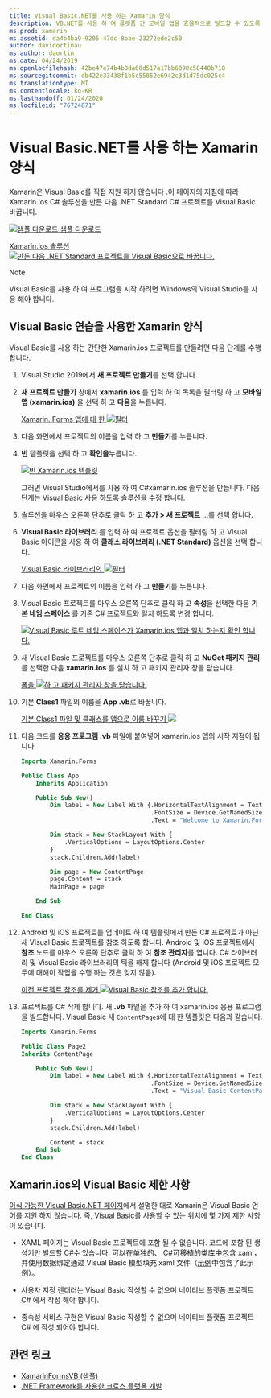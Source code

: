 ```yaml
---
title: Visual Basic.NET를 사용 하는 Xamarin 양식
description: VB.NET를 사용 하 여 플랫폼 간 모바일 앱을 효율적으로 빌드할 수 있도록 하는 주 어셈블리에 대 한 Visual Basic를 사용 하도록 Xamarin Forms 프로젝트 템플릿을 수정할 수 있습니다.
ms.prod: xamarin
ms.assetid: da4b4ba9-9205-47dc-8bae-23272ede2c50
author: davidortinau
ms.author: daortin
ms.date: 04/24/2019
ms.openlocfilehash: 42be47e74b4b0da60d517a17bb6090c58448b718
ms.sourcegitcommit: db422e33438f1b5c55852e6942c3d1d75dc025c4
ms.translationtype: MT
ms.contentlocale: ko-KR
ms.lasthandoff: 01/24/2020
ms.locfileid: "76724871"
---
```

# <a name="xamarinforms-using-visual-basicnet"></a>Visual Basic.NET를 사용 하는 Xamarin 양식

Xamarin은 Visual Basic를 직접 지원 하지 않습니다 .이 페이지의 지침에 따라 Xamarin.ios C# 솔루션을 만든 다음 .NET Standard C# 프로젝트를 Visual Basic 바꿉니다.

[![샘플 다운로드](~/media/shared/download.png) 샘플 다운로드](https://docs.microsoft.com/samples/xamarin/mobile-samples/visualbasic-xamarinformsvb/)

[Xamarin.ios 솔루션 ![만든 다음 .NET Standard 프로젝트를 Visual Basic으로 바꿉니다.](xamarin-forms-images/hero-sml.png)](xamarin-forms-images/hero.png#lightbox)

> [!NOTE]
> Visual Basic를 사용 하 여 프로그램을 시작 하려면 Windows의 Visual Studio를 사용 해야 합니다.

## <a name="xamarinforms-with-visual-basic-walkthrough"></a>Visual Basic 연습을 사용한 Xamarin 양식

Visual Basic를 사용 하는 간단한 Xamarin.ios 프로젝트를 만들려면 다음 단계를 수행 합니다.

1. Visual Studio 2019에서 **새 프로젝트 만들기**를 선택 합니다.

2. **새 프로젝트 만들기** 창에서 **xamarin.ios** 를 입력 하 여 목록을 필터링 하 고 **모바일 앱 (xamarin.ios)** 을 선택 하 고 **다음**을 누릅니다.

    [Xamarin. Forms 앱에 대 한 ![필터](xamarin-forms-images/02-sml.png)](xamarin-forms-images/02.png#lightbox)

3. 다음 화면에서 프로젝트의 이름을 입력 하 고 **만들기**를 누릅니다.

4. **빈** 템플릿을 선택 하 고 **확인을**누릅니다.

    [![빈 Xamarin.ios 템플릿](xamarin-forms-images/04-sml.png)](xamarin-forms-images/04.png#lightbox)

    그러면 Visual Studio에서를 사용 하 여 C#xamarin.ios 솔루션을 만듭니다. 다음 단계는 Visual Basic 사용 하도록 솔루션을 수정 합니다.

5. 솔루션을 마우스 오른쪽 단추로 클릭 하 고 **추가 > 새 프로젝트** ...를 선택 합니다.

6. **Visual Basic 라이브러리** 를 입력 하 여 프로젝트 옵션을 필터링 하 고 Visual Basic 아이콘을 사용 하 여 **클래스 라이브러리 (.NET Standard)** 옵션을 선택 합니다.

    [Visual Basic 라이브러리의 ![필터](xamarin-forms-images/06-sml.png)](xamarin-forms-images/06.png#lightbox)

7. 다음 화면에서 프로젝트의 이름을 입력 하 고 **만들기**를 누릅니다.

8. Visual Basic 프로젝트를 마우스 오른쪽 단추로 클릭 하 고 **속성**을 선택한 다음 **기본 네임 스페이스** 를 기존 C# 프로젝트와 일치 하도록 변경 합니다.

    [![Visual Basic 루트 네임 스페이스가 Xamarin.ios 앱과 일치 하는지 확인 합니다.](xamarin-forms-images/07a-sml.png)](xamarin-forms-images/07a.png#lightbox)

9. 새 Visual Basic 프로젝트를 마우스 오른쪽 단추로 클릭 하 고 **NuGet 패키지 관리**를 선택한 다음 **xamarin.ios** 를 설치 하 고 패키지 관리자 창을 닫습니다.

    [폼을 ![하 고 패키지 관리자 창을 닫습니다.](xamarin-forms-images/07b-sml.png)](xamarin-forms-images/07b.png#lightbox)

10. 기본 **Class1** 파일의 이름을 **App .vb**로 바꿉니다.

    [기본 Class1 파일 및 클래스를 앱으로 이름 바꾸기 ![](xamarin-forms-images/08.png)](xamarin-forms-images/08.png#lightbox)

11. 다음 코드를 **응용 프로그램 .vb** 파일에 붙여넣어 xamarin.ios 앱의 시작 지점이 됩니다.

    ```vb
    Imports Xamarin.Forms

    Public Class App
        Inherits Application

        Public Sub New()
            Dim label = New Label With {.HorizontalTextAlignment = TextAlignment.Center,
                                        .FontSize = Device.GetNamedSize(NamedSize.Medium, GetType(Label)),
                                        .Text = "Welcome to Xamarin.Forms with Visual Basic.NET"}

            Dim stack = New StackLayout With {
                .VerticalOptions = LayoutOptions.Center
            }
            stack.Children.Add(label)

            Dim page = New ContentPage
            page.Content = stack
            MainPage = page

        End Sub

    End Class
    ```

12. Android 및 iOS 프로젝트를 업데이트 하 여 템플릿에서 만든 C# 프로젝트가 아닌 새 Visual Basic 프로젝트를 참조 하도록 합니다.
Android 및 iOS 프로젝트에서 **참조** 노드를 마우스 오른쪽 단추로 클릭 하 여 **참조 관리자**를 엽니다. C# 라이브러리 및 Visual Basic 라이브러리의 틱을 해제 합니다 (Android 및 iOS 프로젝트 모두에 대해이 작업을 수행 하는 것은 잊지 않음).

    [이전 프로젝트 참조를 제거 ![Visual Basic 참조를 추가 합니다.](xamarin-forms-images/10-sml.png)](xamarin-forms-images/10.png#lightbox)

13. 프로젝트를 C# 삭제 합니다. 새 **.vb** 파일을 추가 하 여 xamarin.ios 응용 프로그램을 빌드합니다. Visual Basic 새 `ContentPage`s에 대 한 템플릿은 다음과 같습니다.

    ```vb
    Imports Xamarin.Forms

    Public Class Page2
    Inherits ContentPage

        Public Sub New()
            Dim label = New Label With {.HorizontalTextAlignment = TextAlignment.Center,
                                        .FontSize = Device.GetNamedSize(NamedSize.Medium, GetType(Label)),
                                        .Text = "Visual Basic ContentPage"}

            Dim stack = New StackLayout With {
                .VerticalOptions = LayoutOptions.Center
            }
            stack.Children.Add(label)

            Content = stack
        End Sub
    End Class
    ```

## <a name="limitations-of-visual-basic-in-xamarinforms"></a>Xamarin.ios의 Visual Basic 제한 사항

[이식 가능한 Visual Basic.NET 페이지](~/cross-platform/platform/visual-basic/index.md)에서 설명한 대로 Xamarin은 Visual Basic 언어를 지원 하지 않습니다. 즉, Visual Basic를 사용할 수 있는 위치에 몇 가지 제한 사항이 있습니다.

- XAML 페이지는 Visual Basic 프로젝트에 포함 될 수 없습니다. 코드에 포함 된 생성기만 빌드할 C#수 있습니다. 可以在单独的、 C#可移植的类库中包含 xaml，并使用数据绑定通过 Visual Basic 模型填充 xaml 文件（[示例](https://github.com/xamarin/mobile-samples/tree/master/VisualBasic/XamarinFormsVB)中包含了此示例）。

- 사용자 지정 렌더러는 Visual Basic 작성할 수 없으며 네이티브 플랫폼 프로젝트 C# 에서 작성 해야 합니다.

- 종속성 서비스 구현은 Visual Basic 작성할 수 없으며 네이티브 플랫폼 프로젝트 C# 에 작성 되어야 합니다.

## <a name="related-links"></a>관련 링크

- [XamarinFormsVB (샘플)](https://docs.microsoft.com/samples/xamarin/mobile-samples/visualbasic-xamarinformsvb/)
- [.NET Framework를 사용한 크로스 플랫폼 개발](https://docs.microsoft.com/dotnet/standard/cross-platform/)
